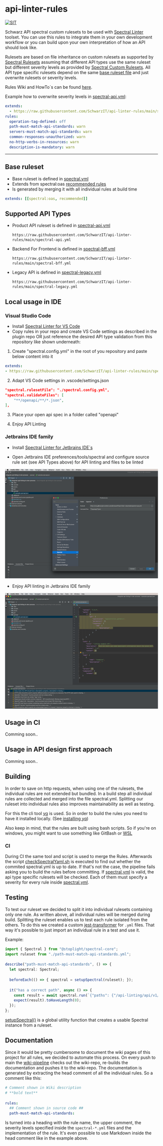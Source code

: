 # api-linter-rules

[![SIT](https://img.shields.io/badge/SIT-awesome-blueviolet.svg)](https://jobs.schwarz)

Schwarz API spectral custom rulesets to be used with [Spectral Linter](https://github.com/stoplightio/spectral) toolset. You can use this rules to integrate them in your own development workflow or you can build upon your own interpretation of how an API should look like.

Rulesets are based on file inheritance on custom rulesets as supported by [Spectral Rulesets](https://meta.stoplight.io/docs/spectral/ZG9jOjYyMDc0NA-rulesets) assuming that different API types use the same ruleset but different severity levels as provided by [Spectral Custom Rulesets](https://meta.stoplight.io/docs/spectral/ZG9jOjI1MTg5-custom-rulesets). All API type specific rulesets depend on the same [base ruleset file](./spectral.yml) and just overwrite rulesets or severity levels.

Rules Wiki and HowTo´s can be found [here](https://github.com/SchwarzIT/api-linter-rules/wiki).

Example how to overwrite severity levels in [spectral-api.yml](./spectral-api.yml):

```yaml
extends:
  - https://raw.githubusercontent.com/SchwarzIT/api-linter-rules/main/spectral.yml
rules:
  operation-tag-defined: off
  path-must-match-api-standards: warn
  servers-must-match-api-standards: warn
  common-responses-unauthorized: warn
  no-http-verbs-in-resources: warn
  description-is-mandatory: warn
```

***

## Base ruleset

* Base ruleset is defined in [spectral.yml](./spectral.yml)
* Extends from spectral:oas [recommended rules](https://meta.stoplight.io/docs/spectral/ZG9jOjExNw-open-api-rules)
* Is generated by merging it with all individual rules at build time

```yml
extends: [[spectral:oas, recommended]]
```
## Supported API Types

* Product API ruleset is defined in [spectral-api.yml](./spectral-api.yml)
  ```
  https://raw.githubusercontent.com/SchwarzIT/api-linter-rules/main/spectral-api.yml
  ```
* Backend For Frontend is defined in [spectral-bff.yml](./spectral-bff.yml)
  ```
  https://raw.githubusercontent.com/SchwarzIT/api-linter-rules/main/spectral-bff.yml
  ```
* Legacy API is defined in [spectral-legacy.yml](./spectral-legacy.yml)
  ```
  https://raw.githubusercontent.com/SchwarzIT/api-linter-rules/main/spectral-legacy.yml
  ```

## Local usage in IDE

### Visual Studio Code

* Install [Spectral Linter for VS Code](https://github.com/stoplightio/vscode-spectral)
* Copy rules in your repo and create VS Code settings as described in the plugin repo OR just reference the desired API type validation from this repository like shown underneath:

1. Create "spectral.config.yml" in the root of you repository and paste below content into it

```yaml
extends:
- https://raw.githubusercontent.com/SchwarzIT/api-linter-rules/main/spectral-{API_TYPE}.yml
````

2. Adapt VS Code settings in .vscode/settings.json

```json
"spectral.rulesetFile": "./spectral.config.yml",
"spectral.validateFiles": [
    "**/openapi/**/*.json",
],
```
3. Place your open api spec in a folder called "openapi"

4. Enjoy API Linting

### Jetbrains IDE family

* Install [Spectral Linter for Jetbrains IDE´s](https://github.com/SchwarzIT/spectral-intellij-plugin)

* Open Jetbrains IDE preferences/tools/spectral and configure source rule set (see API Types above) for API linting and files to be linted

![jetbrains_spectral_config.png](./assets/jetbrains_spectral_config.png)

* Enjoy API linting in Jetbrains IDE family

![jetbrains_spectral_linting.png](./assets/jetbrains_spectral_linting.png)

## Usage in CI

Comming soon..

## Usage in API design first approach

Comming soon..

## Building

In order to save on http requests, when using one of the rulesets, the individual rules are not extended but bundled.
In a build step all individual rules are collected and merged into the file spectral.yml.
Splitting our ruleset into individual rules also improves maintainability as well as testing.

For this the cli tool [yq](https://github.com/mikefarah/yq) is used.
So in order to build the rules you need to have it installed locally. (See [installing yq](https://github.com/mikefarah/yq#install))

Also keep in mind, that the rules are built using bash scripts. So if you're on windows, you might want to use something like GitBash or [WSL](https://docs.microsoft.com/de-de/windows/wsl/about)

### CI

During CI the same tool and script is used to merge the Rules.
Afterwards the script [checkSpectralYaml.sh](./util/scripts/checkSpectralYaml.sh) is executed to find out whether the commited spectral.yml is up to date.
If that's not the case, the pipeline fails asking you to build the rules before committing.
If [spectral.yml](./spectral.yml) is valid, the api type specific rulesets will be checked. Each of them must specify a severity for every rule inside [spectral.yml](./spectral.yml).

## Testing

To test our ruleset we decided to split it into individual rulesets containing only one rule.
As written above, all individual rules will be merged during build.
Splitting the ruleset enables us to test each rule isolated from the others.
To do this we created a custom [jest-transformer](./util/transforms/spectralRuleTransformer.js) for `.yml` files.
That way it's possible to just import an individual rule in a test and use it.

Example:

```ts
import { Spectral } from "@stoplight/spectral-core";
import ruleset from "./path-must-match-api-standards.yml";

describe("path-must-match-api-standards", () => {
  let spectral: Spectral;
  
  beforeEach(() => { spectral = setupSpectral(ruleset); });

  it("has a correct path", async () => {
    const result = await spectral.run(`{"paths": {"/api-linting/api/v1/rules": {}}}`);
    expect(result).toHaveLength(0);
  });
};
```

[setupSpectral()](./util/jest.setup.ts) is a global utility function that creates a usable Spectral instance from a ruleset.

## Documentation

Since it would be pretty cumbersome to document the wiki pages of this project for all rules, we decided to automate this process.
On every push to main the [wiki-pipeline](.github/workflows/wiki-pipeline.yml) checks out the wiki-repo, re-builds the documentation and pushes it to the wiki-repo.
The documentation is generated by extracting the head comment of all the individual rules. So a comment like this:

```yaml
# Comment shown in Wiki description
# **bold text**

rules:
  ## Comment shown in source code ##
  path-must-match-api-standards:
```

Is turned into a heading with the rule name, the upper comment, the severity levels specified inside the `spectral-*.yml` files and the implementation of the rule.
It's even possible to use Markdown inside the head comment like in the example above.
